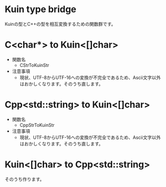 # Kuin type bridge
Kuinの型とC++の型を相互変換するための関数群です。

# C<char*> to Kuin<[]char>
- 関数名
  - CStrToKuinStr
- 注意事項
  - 現状、UTF-8からUTF-16への変換が不完全であるため、Ascii文字以外はおかしくなります。そのうち直します。

# Cpp\<std::string> to Kuin<[]char>
- 関数名
  - CppStrToKuinStr
- 注意事項
  - 現状、UTF-8からUTF-16への変換が不完全であるため、Ascii文字以外はおかしくなります。そのうち直します。

# Kuin<[]char> to Cpp\<std::string>
そのうち作ります。
